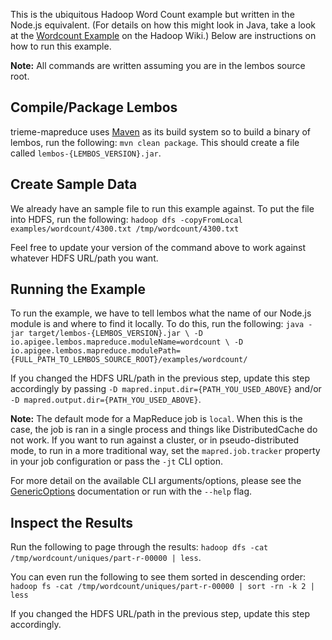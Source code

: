 This is the ubiquitous Hadoop Word Count example but written in the Node.js equivalent.  (For details on how this might
look in Java, take a look at the [Wordcount Example][mapreduce-wordcount-wiki] on the Hadoop Wiki.)  Below are
instructions on how to run this example.

**Note:** All commands are written assuming you are in the lembos source root.

## Compile/Package Lembos

trieme-mapreduce uses [Maven][maven] as its build system so to build a binary of lembos, run the following:
`mvn clean package`.  This should create a file called `lembos-{LEMBOS_VERSION}.jar`.

## Create Sample Data

We already have an sample file to run this example against.  To put the file into HDFS, run the following:
`hadoop dfs -copyFromLocal examples/wordcount/4300.txt /tmp/wordcount/4300.txt`

Feel free to update your version of the command above to work against whatever HDFS URL/path you want.

## Running the Example

To run the example, we have to tell lembos what the name of our Node.js module is and where to find it
locally.  To do this, run the following:
`java -jar target/lembos-{LEMBOS_VERSION}.jar \
-D io.apigee.lembos.mapreduce.moduleName=wordcount \
-D io.apigee.lembos.mapreduce.modulePath={FULL_PATH_TO_LEMBOS_SOURCE_ROOT}/examples/wordcount/`

If you changed the HDFS URL/path in the previous step, update this step accordingly by passing
`-D mapred.input.dir={PATH_YOU_USED_ABOVE}` and/or `-D mapred.output.dir={PATH_YOU_USED_ABOVE}`.

**Note:** The default mode for a MapReduce job is `local`.  When this is the case, the job is ran in a single process
and things like DistributedCache do not work.  If you want to run against a cluster, or in pseudo-distributed mode, to
run in a more traditional way, set the `mapred.job.tracker` property in your job configuration or pass the `-jt` CLI
option.

For more detail on the available CLI arguments/options, please see the [GenericOptions][generic-options] documentation
or run with the `--help` flag.

## Inspect the Results

Run the following to page through the results: `hadoop dfs -cat /tmp/wordcount/uniques/part-r-00000 | less`.

You can even run the following to see them sorted in descending order:
`hadoop fs -cat /tmp/wordcount/uniques/part-r-00000 | sort -rn -k 2 | less`

If you changed the HDFS URL/path in the previous step, update this step accordingly.

[generic-options]: http://hadoop.apache.org/docs/r1.0.4/api/org/apache/hadoop/util/GenericOptionsParser.html#GenericOptions
[mapreduce-wordcount-wiki]: http://wiki.apache.org/hadoop/WordCount
[maven]: http://maven.apache.org
